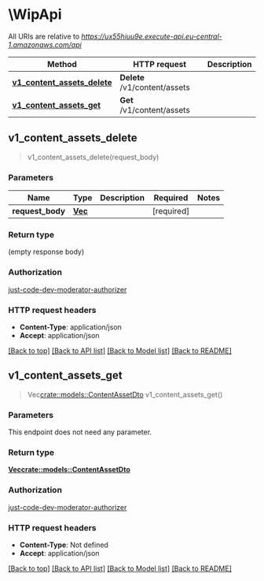 # \WipApi

All URIs are relative to *https://ux55hiuu9e.execute-api.eu-central-1.amazonaws.com/api*

Method | HTTP request | Description
------------- | ------------- | -------------
[**v1_content_assets_delete**](WipApi.md#v1_content_assets_delete) | **Delete** /v1/content/assets | 
[**v1_content_assets_get**](WipApi.md#v1_content_assets_get) | **Get** /v1/content/assets | 



## v1_content_assets_delete

> v1_content_assets_delete(request_body)


### Parameters


Name | Type | Description  | Required | Notes
------------- | ------------- | ------------- | ------------- | -------------
**request_body** | [**Vec<String>**](String.md) |  | [required] |

### Return type

 (empty response body)

### Authorization

[just-code-dev-moderator-authorizer](../README.md#just-code-dev-moderator-authorizer)

### HTTP request headers

- **Content-Type**: application/json
- **Accept**: application/json

[[Back to top]](#) [[Back to API list]](../README.md#documentation-for-api-endpoints) [[Back to Model list]](../README.md#documentation-for-models) [[Back to README]](../README.md)


## v1_content_assets_get

> Vec<crate::models::ContentAssetDto> v1_content_assets_get()


### Parameters

This endpoint does not need any parameter.

### Return type

[**Vec<crate::models::ContentAssetDto>**](ContentAssetDto.md)

### Authorization

[just-code-dev-moderator-authorizer](../README.md#just-code-dev-moderator-authorizer)

### HTTP request headers

- **Content-Type**: Not defined
- **Accept**: application/json

[[Back to top]](#) [[Back to API list]](../README.md#documentation-for-api-endpoints) [[Back to Model list]](../README.md#documentation-for-models) [[Back to README]](../README.md)

